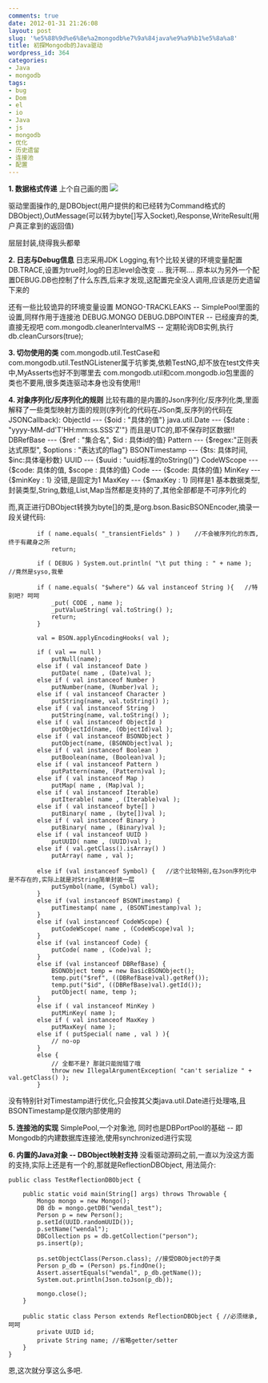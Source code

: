 ```yaml
---
comments: true
date: 2012-01-31 21:26:08
layout: post
slug: '%e5%88%9d%e6%8e%a2mongodb%e7%9a%84java%e9%a9%b1%e5%8a%a8'
title: 初探Mongodb的Java驱动
wordpress_id: 364
categories:
- Java
- mongodb
tags:
- bug
- Dom
- el
- io
- Java
- js
- mongodb
- 优化
- 历史遗留
- 连接池
- 配置
---
```


**1. 数据格式传递**
上个自己画的图
[![](http://wendal.net/wp-content/uploads/2012/01/Mongodb-Java驱动基本流程-300x94.png)](http://wendal.net/wp-content/uploads/2012/01/Mongodb-Java驱动基本流程.png)

驱动里面操作的,是DBObject(用户提供的和已经转为Command格式的DBObject),OutMessage(可以转为byte[]写入Socket),Response,WriteResult(用户真正拿到的返回值)

层层封装,绕得我头都晕

**2. 日志与Debug信息**
日志采用JDK Logging,有1个比较关键的环境变量配置DB.TRACE,设置为true时,log的日志level会改变 ... 我汗啊....
原本以为另外一个配置DEBUG.DB也控制了什么东西,后来才发现,这配置完全没人调用,应该是历史遗留下来的

还有一些比较诡异的环境变量设置
MONGO-TRACKLEAKS -- SimplePool里面的设置,同样作用于连接池
DEBUG.MONGO
DEBUG.DBPOINTER -- 已经废弃的类,直接无视吧
com.mongodb.cleanerIntervalMS -- 定期轮询DB实例,执行 db.cleanCursors(true);

**3. 切勿使用的类**
com.mongodb.util.TestCase和com.mongodb.util.TestNGListener属于坑爹类,依赖TestNG,却不放在test文件夹中,MyAsserts也好不到哪里去
com.mongodb.util和com.mongodb.io包里面的类也不要用,很多类连驱动本身也没有使用!!

**4. 对象序列化/反序列化的规则**
比较有趣的是内置的Json序列化/反序列化类,里面解释了一些类型映射方面的规则(序列化的代码在JSon类,反序列的代码在JSONCallback):
ObjectId  --- {$oid : "具体的值"}
java.util.Date --- {$date : "yyyy-MM-dd'T'HH:mm:ss.SSS'Z'"} 而且是UTC的,即不保存时区数据!!
DBRefBase --- {$ref : "集合名", $id : 具体id的值}
Pattern --- {$regex:"正则表达式原型", $options : "表达式的flag"}
BSONTimestamp --- {$ts: 具体时间, $inc:具体毫秒数}
UUID --- {$uuid : "uuid标准的toString()"}
CodeWScope --- {$code: 具体的值, $scope : 具体的值}
Code --- {$code: 具体的值}
MinKey --- {$minKey : 1} 没错,是固定为1
MaxKey --- {$maxKey : 1} 同样是1
基本数据类型,封装类型,String,数组,List,Map当然都是支持的了,其他全部都是不可序列化的

而,真正进行DBObject转换为byte[]的类,是org.bson.BasicBSONEncoder,摘录一段关键代码:

    
    
            if ( name.equals( "_transientFields" ) )    //不会被序列化的东西,终于有藏身之所
                return;
            
            if ( DEBUG ) System.out.println( "\t put thing : " + name ); //竟然是syso,我晕
            
            if ( name.equals( "$where") && val instanceof String ){   //特别吧? 呵呵
                _put( CODE , name );
                _putValueString( val.toString() );
                return;
            }
            
            val = BSON.applyEncodingHooks( val );
    
            if ( val == null )
                putNull(name);
            else if ( val instanceof Date )
                putDate( name , (Date)val );
            else if ( val instanceof Number )
                putNumber(name, (Number)val );
            else if ( val instanceof Character )
                putString(name, val.toString() );
            else if ( val instanceof String )
                putString(name, val.toString() );
            else if ( val instanceof ObjectId )
                putObjectId(name, (ObjectId)val );
            else if ( val instanceof BSONObject )
                putObject(name, (BSONObject)val );
            else if ( val instanceof Boolean )
                putBoolean(name, (Boolean)val );
            else if ( val instanceof Pattern )
                putPattern(name, (Pattern)val );
            else if ( val instanceof Map )
                putMap( name , (Map)val );
            else if ( val instanceof Iterable)
                putIterable( name , (Iterable)val );
            else if ( val instanceof byte[] )
                putBinary( name , (byte[])val );
            else if ( val instanceof Binary )
                putBinary( name , (Binary)val );
            else if ( val instanceof UUID )
                putUUID( name , (UUID)val );
            else if ( val.getClass().isArray() )
            	putArray( name , val );
    
            else if (val instanceof Symbol) {   //这个比较特别,在Json序列化中是不存在的,实际上就是对String简单封装一层
                putSymbol(name, (Symbol) val);
            }
            else if (val instanceof BSONTimestamp) {
                putTimestamp( name , (BSONTimestamp)val );
            }
            else if (val instanceof CodeWScope) {
                putCodeWScope( name , (CodeWScope)val );
            }
            else if (val instanceof Code) {
                putCode( name , (Code)val );
            }
            else if (val instanceof DBRefBase) {
                BSONObject temp = new BasicBSONObject();
                temp.put("$ref", ((DBRefBase)val).getRef());
                temp.put("$id", ((DBRefBase)val).getId());
                putObject( name, temp );
            }
            else if ( val instanceof MinKey )
                putMinKey( name );
            else if ( val instanceof MaxKey )
                putMaxKey( name );
            else if ( putSpecial( name , val ) ){
                // no-op
            }
            else {
                // 全都不是? 那就只能抛错了哦
                throw new IllegalArgumentException( "can't serialize " + val.getClass() ); 
            }
    


 
没有特别针对Timestamp进行优化,只会按其父类java.util.Date进行处理咯,且BSONTimestamp是仅限内部使用的

**5. 连接池的实现**
SimplePool,一个对象池, 同时也是DBPortPool的基础 -- 即Mongodb的内建数据库连接池,使用synchronized进行实现

**6. 内置的Java对象 -- DBObject映射支持**
没看驱动源码之前,一直以为没这方面的支持,实际上还是有一个的,那就是ReflectionDBObject, 用法简介:

    
    
    public class TestReflectionDBObject {
    	
    	public static void main(String[] args) throws Throwable {
    	    Mongo mongo = new Mongo();
    	    DB db = mongo.getDB("wendal_test");
    	    Person p = new Person();
    	    p.setId(UUID.randomUUID());
    	    p.setName("wendal");
    	    DBCollection ps = db.getCollection("person");
    	    ps.insert(p);
    
    	    ps.setObjectClass(Person.class); //接受DBObject的子类
    	    Person p_db = (Person) ps.findOne();
    	    Assert.assertEquals("wendal", p_db.getName());
    	    System.out.println(Json.toJson(p_db));
    
    	    mongo.close();
    	}
    	
    	public static class Person extends ReflectionDBObject { //必须继承,呵呵
    	    private UUID id; 
    	    private String name; //省略getter/setter
    	}
    }
    



恩,这次就分享这么多吧.

